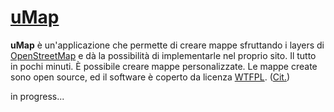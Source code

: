 # [uMap](http://umap.openstreetmap.fr/it/)

**uMap** è un'applicazione che permette di creare mappe sfruttando i layers di [OpenStreetMap](https://www.openstreetmap.org/) e dà la possibilità di implementarle nel proprio sito. Il tutto in pochi minuti. È possibile creare mappe personalizzate. Le mappe create sono open source, ed il software è coperto da licenza [WTFPL](https://it.wikipedia.org/wiki/WTFPL). ([Cit.](https://wiki.openstreetmap.org/wiki/IT:UMap))

in progress...
